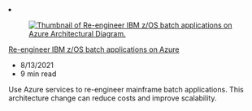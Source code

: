 <!-- This file is automatically generated by build/architectures/build_index.py. Any updates will be lost. -->

<!-- markdownlint-disable MD033 -->

<li class="grid-item item-column" data-categories="developer-tools">
<article class="card">
    <div class="card-header has-margin-bottom-none" aria-hidden="true">
        <figure class="image diagram has-height-175 has-overflow-hidden level">
            <a href="/azure/architecture/example-scenario/mainframe/reengineer-mainframe-batch-apps-azure"><img src="/azure/architecture/browse/thumbs/reengineer-mainframe-batch-apps-azure.png" class="diagram" alt="Thumbnail of Re-engineer IBM z/OS batch applications on Azure Architectural Diagram." data-linktype="relative-path"></a>
        </figure>
    </div>
    <div class="card-content">
        <a class="card-content-title has-margin-top-none" href="/azure/architecture/example-scenario/mainframe/reengineer-mainframe-batch-apps-azure">
            <p>Re-engineer IBM z/OS batch applications on Azure</p>
        </a>
        <ul class="card-content-metadata">
            <li>8/13/2021</li>
            <li>9 min read</li>
        </ul>
        <p class="card-content-description">Use Azure services to re-engineer mainframe batch applications. This architecture change can reduce costs and improve scalability.</p>
        <div class="bottom-to-top-fade is-hidden-mobile"></div>
    </div>
</article>
</li>

